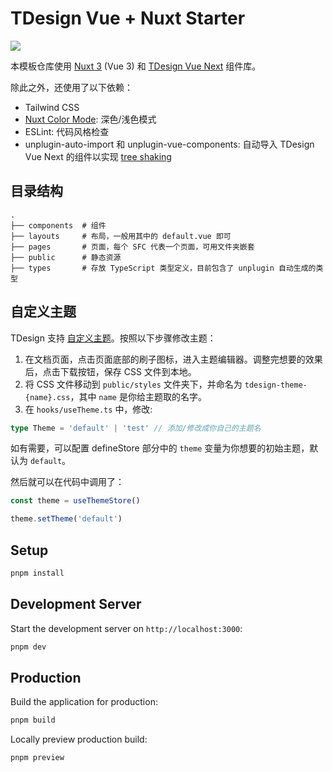 # TDesign Vue + Nuxt Starter

![](https://s21.ax1x.com/2024/06/15/pkwSjC6.png)

本模板仓库使用 [Nuxt 3](https://nuxt.com/docs/getting-started/introduction) (Vue 3) 和 [TDesign Vue Next](https://tdesign.tencent.com/vue-next) 组件库。

除此之外，还使用了以下依赖：

- Tailwind CSS
- [Nuxt Color Mode](https://color-mode.nuxtjs.org/): 深色/浅色模式
- ESLint: 代码风格检查
- unplugin-auto-import 和 unplugin-vue-components: 自动导入 TDesign Vue Next 的组件以实现 [tree shaking](https://en.wikipedia.org/wiki/Tree_shaking)

## 目录结构

```
.
├── components  # 组件
├── layouts     # 布局，一般用其中的 default.vue 即可
├── pages       # 页面，每个 SFC 代表一个页面，可用文件夹嵌套
├── public      # 静态资源
├── types       # 存放 TypeScript 类型定义，目前包含了 unplugin 自动生成的类型
```

## 自定义主题

TDesign 支持 [自定义主题](https://tdesign.tencent.com/vue-next/custom-theme)。按照以下步骤修改主题：

1. 在文档页面，点击页面底部的刷子图标，进入主题编辑器。调整完想要的效果后，点击下载按钮，保存 CSS 文件到本地。
2. 将 CSS 文件移动到 `public/styles` 文件夹下，并命名为 `tdesign-theme-{name}.css`，其中 `name` 是你给主题取的名字。
3. 在 `hooks/useTheme.ts` 中，修改:

```ts
type Theme = 'default' | 'test' // 添加/修改成你自己的主题名
```

如有需要，可以配置 defineStore 部分中的 `theme` 变量为你想要的初始主题，默认为 `default`。

然后就可以在代码中调用了：

```ts
const theme = useThemeStore()

theme.setTheme('default')
```

## Setup

```bash
pnpm install
```

## Development Server

Start the development server on `http://localhost:3000`:

```bash
pnpm dev
```

## Production

Build the application for production:

```bash
pnpm build
```

Locally preview production build:

```bash
pnpm preview
```
